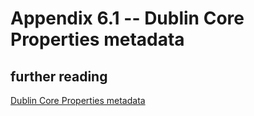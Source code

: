 # Appendix 6.1 -- Dublin Core Properties metadata
## further reading
[Dublin Core Properties metadata](https://www.dublincore.org/specifications/dublin-core/dcmi-terms/#:~:text=This%20document%20is%20an%20up-to-date%20specification%20of%20all,vocabulary%20encoding%20schemes%2C%20syntax%20encoding%20schemes%2C%20and%20classes.)
